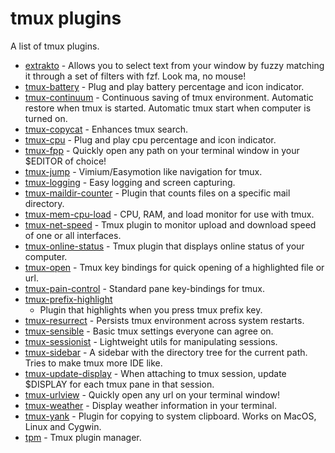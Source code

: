 # tmux plugins

A list of tmux plugins.

- [extrakto](https://github.com/laktak/extrakto) - Allows you to select text
  from your window by fuzzy matching it through a set of filters with fzf. Look
  ma, no mouse!
- [tmux-battery](https://github.com/tmux-plugins/tmux-battery) - Plug and play
  battery percentage and icon indicator.
- [tmux-continuum](https://github.com/tmux-plugins/tmux-continuum) - Continuous
  saving of tmux environment. Automatic restore when tmux is started. Automatic
  tmux start when computer is turned on.
- [tmux-copycat](https://github.com/tmux-plugins/tmux-copycat) - Enhances tmux
  search.
- [tmux-cpu](https://github.com/tmux-plugins/tmux-cpu) - Plug and play cpu
  percentage and icon indicator.
- [tmux-fpp](https://github.com/tmux-plugins/tmux-fpp) - Quickly open any path
  on your terminal window in your $EDITOR of choice!
- [tmux-jump](https://github.com/schasse/tmux-jump) - Vimium/Easymotion like
  navigation for tmux.
- [tmux-logging](https://github.com/tmux-plugins/tmux-logging) - Easy logging
  and screen capturing.
- [tmux-maildir-counter](https://github.com/tmux-plugins/tmux-maildir-counter) -
  Plugin that counts files on a specific mail directory.
- [tmux-mem-cpu-load](https://github.com/thewtex/tmux-mem-cpu-load) - CPU, RAM,
  and load monitor for use with tmux.
- [tmux-net-speed](https://github.com/tmux-plugins/tmux-net-speed) - Tmux
  plugin to monitor upload and download speed of one or all interfaces.
- [tmux-online-status](https://github.com/tmux-plugins/tmux-online-status) -
  Tmux plugin that displays online status of your computer.
- [tmux-open](https://github.com/tmux-plugins/tmux-open) - Tmux key bindings
  for quick opening of a highlighted file or url.
- [tmux-pain-control](https://github.com/tmux-plugins/tmux-pain-control) -
  Standard pane key-bindings for tmux.
- [tmux-prefix-highlight](https://github.com/tmux-plugins/tmux-prefix-highlight)
  - Plugin that highlights when you press tmux prefix key.
- [tmux-resurrect](https://github.com/tmux-plugins/tmux-resurrect) - Persists
  tmux environment across system restarts.
- [tmux-sensible](https://github.com/tmux-plugins/tmux-sensible) - Basic tmux
  settings everyone can agree on.
- [tmux-sessionist](https://github.com/tmux-plugins/tmux-sessionist) -
  Lightweight utils for manipulating sessions.
- [tmux-sidebar](https://github.com/tmux-plugins/tmux-sidebar) - A sidebar with
  the directory tree for the current path. Tries to make tmux more IDE like.
- [tmux-update-display](https://github.com/lljbash/tmux-update-display) - When
  attaching to tmux session, update $DISPLAY for each tmux pane in that session.
- [tmux-urlview](https://github.com/tmux-plugins/tmux-urlview) - Quickly open
  any url on your terminal window!
- [tmux-weather](https://github.com/aaronpowell/tmux-weather) - Display weather
  information in your terminal.
- [tmux-yank](https://github.com/tmux-plugins/tmux-yank) - Plugin for copying
  to system clipboard. Works on MacOS, Linux and Cygwin.
- [tpm](https://github.com/tmux-plugins/tpm) - Tmux plugin manager.
